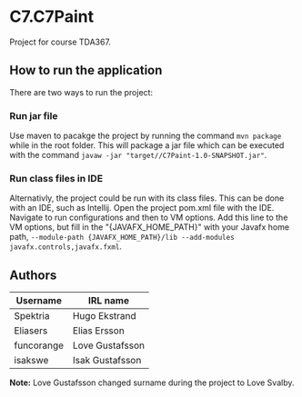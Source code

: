 # C7.C7Paint
Project for course TDA367.


## How to run the application
There are two ways to run the project:

### Run jar file
Use maven to pacakge the project by running the command `mvn package` while in the root folder.
This will package a jar file which can be executed with the command `javaw -jar "target//C7Paint-1.0-SNAPSHOT.jar"`.

### Run class files in IDE 
Alternativly, the project could be run with its class files. This can be done with an IDE, such as Intellij.
Open the project pom.xml file with the IDE. Navigate to run configurations and then to VM options. Add this line to the VM options, but fill in the "{JAVAFX_HOME_PATH}" with your Javafx home path, `--module-path {JAVAFX_HOME_PATH}/lib --add-modules javafx.controls,javafx.fxml`.

## Authors
| **Username** | **IRL name** |
| ------------- | ------------- |
| Spektria | Hugo Ekstrand |
| Eliasers | Elias Ersson |
| funcorange | Love Gustafsson |
| isakswe | Isak Gustafsson |

**Note:** Love Gustafsson changed surname during the project to Love Svalby.
